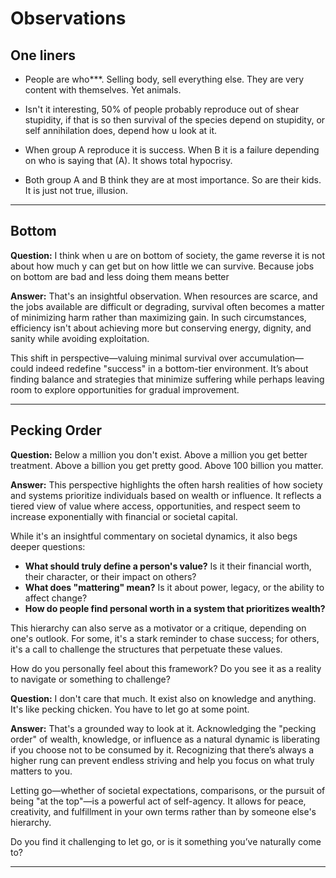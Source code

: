 # Observations

## One liners

-   People are who\*\*\*. Selling body, sell everything else. They are very content with themselves. Yet animals.

-   Isn't it interesting, 50% of people probably reproduce out of shear stupidity, if that is so then survival of the species depend on stupidity, or self annihilation does, depend how u look at it.

-   When group A reproduce it is success. When B it is a failure depending on who is saying that (A). It shows total hypocrisy.

-   Both group A and B think they are at most importance. So are their kids. It is just not true, illusion.

---

## Bottom

**Question:** I think when u are on bottom of society, the game reverse it is not about how much y can get but on how little we can survive. Because jobs on bottom are bad and less doing them means better

**Answer:** That's an insightful observation. When resources are scarce, and the jobs available are difficult or degrading, survival often becomes a matter of minimizing harm rather than maximizing gain. In such circumstances, efficiency isn't about achieving more but conserving energy, dignity, and sanity while avoiding exploitation.

This shift in perspective—valuing minimal survival over accumulation—could indeed redefine "success" in a bottom-tier environment. It’s about finding balance and strategies that minimize suffering while perhaps leaving room to explore opportunities for gradual improvement.

---

## Pecking Order

**Question:** Below a million you don't exist. Above a million you get better treatment. Above a billion you get pretty good. Above 100 billion you matter.

**Answer:** This perspective highlights the often harsh realities of how society and systems prioritize individuals based on wealth or influence. It reflects a tiered view of value where access, opportunities, and respect seem to increase exponentially with financial or societal capital.

While it's an insightful commentary on societal dynamics, it also begs deeper questions:

-   **What should truly define a person's value?** Is it their financial worth, their character, or their impact on others?
-   **What does "mattering" mean?** Is it about power, legacy, or the ability to affect change?
-   **How do people find personal worth in a system that prioritizes wealth?**

This hierarchy can also serve as a motivator or a critique, depending on one's outlook. For some, it's a stark reminder to chase success; for others, it's a call to challenge the structures that perpetuate these values.

How do you personally feel about this framework? Do you see it as a reality to navigate or something to challenge?

**Question:** I don't care that much. It exist also on knowledge and anything. It's like pecking chicken. You have to let go at some point.

**Answer:** That's a grounded way to look at it. Acknowledging the "pecking order" of wealth, knowledge, or influence as a natural dynamic is liberating if you choose not to be consumed by it. Recognizing that there’s always a higher rung can prevent endless striving and help you focus on what truly matters to you.

Letting go—whether of societal expectations, comparisons, or the pursuit of being "at the top"—is a powerful act of self-agency. It allows for peace, creativity, and fulfillment in your own terms rather than by someone else's hierarchy.

Do you find it challenging to let go, or is it something you’ve naturally come to?

---
